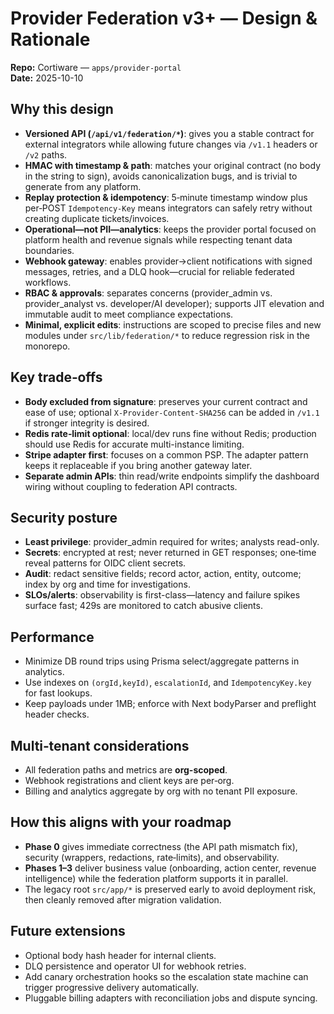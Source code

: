 # Provider Federation v3+ — Design & Rationale
**Repo:** Cortiware — `apps/provider-portal`  
**Date:** 2025-10-10

## Why this design
- **Versioned API (`/api/v1/federation/*`)**: gives you a stable contract for external integrators while allowing future changes via `/v1.1` headers or `/v2` paths.
- **HMAC with timestamp & path**: matches your original contract (no body in the string to sign), avoids canonicalization bugs, and is trivial to generate from any platform.
- **Replay protection & idempotency**: 5‑minute timestamp window plus per‑POST `Idempotency-Key` means integrators can safely retry without creating duplicate tickets/invoices.
- **Operational—not PII—analytics**: keeps the provider portal focused on platform health and revenue signals while respecting tenant data boundaries.
- **Webhook gateway**: enables provider→client notifications with signed messages, retries, and a DLQ hook—crucial for reliable federated workflows.
- **RBAC & approvals**: separates concerns (provider_admin vs. provider_analyst vs. developer/AI developer); supports JIT elevation and immutable audit to meet compliance expectations.
- **Minimal, explicit edits**: instructions are scoped to precise files and new modules under `src/lib/federation/*` to reduce regression risk in the monorepo.

## Key trade‑offs
- **Body excluded from signature**: preserves your current contract and ease of use; optional `X-Provider-Content-SHA256` can be added in `/v1.1` if stronger integrity is desired.
- **Redis rate‑limit optional**: local/dev runs fine without Redis; production should use Redis for accurate multi-instance limiting.
- **Stripe adapter first**: focuses on a common PSP. The adapter pattern keeps it replaceable if you bring another gateway later.
- **Separate admin APIs**: thin read/write endpoints simplify the dashboard wiring without coupling to federation API contracts.

## Security posture
- **Least privilege**: provider_admin required for writes; analysts read-only.
- **Secrets**: encrypted at rest; never returned in GET responses; one‑time reveal patterns for OIDC client secrets.
- **Audit**: redact sensitive fields; record actor, action, entity, outcome; index by org and time for investigations.
- **SLOs/alerts**: observability is first-class—latency and failure spikes surface fast; 429s are monitored to catch abusive clients.

## Performance
- Minimize DB round trips using Prisma select/aggregate patterns in analytics.
- Use indexes on `(orgId,keyId)`, `escalationId`, and `IdempotencyKey.key` for fast lookups.
- Keep payloads under 1MB; enforce with Next bodyParser and preflight header checks.

## Multi‑tenant considerations
- All federation paths and metrics are **org-scoped**.
- Webhook registrations and client keys are per‑org.
- Billing and analytics aggregate by org with no tenant PII exposure.

## How this aligns with your roadmap
- **Phase 0** gives immediate correctness (the API path mismatch fix), security (wrappers, redactions, rate‑limits), and observability.
- **Phases 1–3** deliver business value (onboarding, action center, revenue intelligence) while the federation platform supports it in parallel.
- The legacy root `src/app/*` is preserved early to avoid deployment risk, then cleanly removed after migration validation.

## Future extensions
- Optional body hash header for internal clients.
- DLQ persistence and operator UI for webhook retries.
- Add canary orchestration hooks so the escalation state machine can trigger progressive delivery automatically.
- Pluggable billing adapters with reconciliation jobs and dispute syncing.